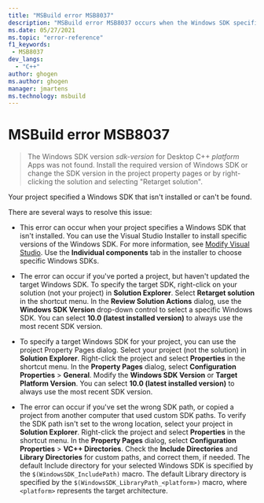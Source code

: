 ```yaml
---
title: "MSBuild error MSB8037"
description: "MSBuild error MSB8037 occurs when the Windows SDK specified for your project can't be found."
ms.date: 05/27/2021
ms.topic: "error-reference"
f1_keywords:
 - MSB8037
dev_langs:
  - "C++"
author: ghogen
ms.author: ghogen
manager: jmartens
ms.technology: msbuild
---
```

# MSBuild error MSB8037

> The Windows SDK version *sdk-version* for Desktop C++ *platform* Apps was not found. Install the required version of Windows SDK or change the SDK version in the project property pages or by right-clicking the solution and selecting "Retarget solution".

Your project specified a Windows SDK that isn't installed or can't be found.

There are several ways to resolve this issue:

- This error can occur when your project specifies a Windows SDK that isn't installed. You can use the Visual Studio Installer to install specific versions of the Windows SDK. For more information, see [Modify Visual Studio](../../install/modify-visual-studio.md). Use the **Individual components** tab in the installer to choose specific Windows SDKs.

- The error can occur if you've ported a project, but haven't updated the target Windows SDK. To specify the target SDK, right-click on your solution (not your project) in **Solution Explorer**. Select **Retarget solution** in the shortcut menu. In the **Review Solution Actions** dialog, use the **Windows SDK Version** drop-down control to select a specific Windows SDK. You can select **10.0 (latest installed version)** to always use the most recent SDK version.

- To specify a target Windows SDK for your project, you can use the project Property Pages dialog. Select your project (not the solution) in **Solution Explorer**. Right-click the project and select **Properties** in the shortcut menu. In the **Property Pages** dialog, select **Configuration Properties** > **General**. Modify the **Windows SDK Version** or **Target Platform Version**. You can select **10.0 (latest installed version)** to always use the most recent SDK version.

- The error can occur if you've set the wrong SDK path, or copied a project from another computer that used custom SDK paths. To verify the SDK path isn't set to the wrong location, select your project in **Solution Explorer**. Right-click the project and select **Properties** in the shortcut menu. In the **Property Pages** dialog, select **Configuration Properties** > **VC++ Directories**. Check the **Include Directories** and **Library Directories** for custom paths, and correct them, if needed. The default Include directory for your selected Windows SDK is specified by the `$(WindowsSDK_IncludePath)` macro. The default Library directory is specified by the `$(WindowsSDK_LibraryPath_<platform>)` macro, where `<platform>` represents the target architecture.

